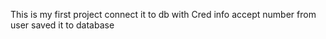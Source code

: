 This is my first project
connect it to db with Cred info
accept number from user
saved it to database